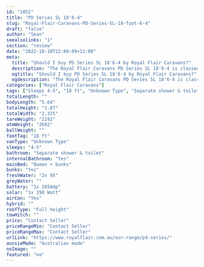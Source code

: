```yaml
---
id: "1052"
title: "PD Series SL 18'6-4"
slug: "Royal-Flair-Caravans-PD-Series-SL-18-foot-6-4"
draft: "false"
author: "Sean"
seealsolinks: "1"
section: "review"
date: "2022-10-10T22:00:09+11:00"
meta:
  title: "Should I buy PD Series SL 18'6-4 by Royal Flair Caravans?"
  description: "The Royal Flair Caravans PD Series SL 18'6-4 is classed as Unknown Type, and sleeps 4-5 people. It is Australian made and comes in at 18 ft. It generally has Separate shower & toilet."
  ogtitle: "Should I buy PD Series SL 18'6-4 by Royal Flair Caravans?"
  ogdescription: "The Royal Flair Caravans PD Series SL 18'6-4 is classed as Unknown Type, and sleeps 4-5 people. It is Australian made and comes in at 18 ft. It generally has Separate shower & toilet."
categories: ["Royal Flair Caravans"]
tags: ["Sleeps 4-5", "18 ft", "Unknown Type", "Separate shower & toilet", "Full height", "Price Unknown"]
totalLength: ""
bodyLength: "5.64"
totalHeight: "2.87"
totalWidth: "2.325"
tareWeight: "2192"
atmWeight: "2692"
ballWeight: ""
footTag: "18 ft"
vanType: "Unknown Type"
sleeps: "4-5"
bathroom: "Separate shower & toilet"
internalBathroom: "Yes"
mainBed: "Queen + bunks"
bunks: "Yes"
freshWater: "2x 95"
greyWater: ""
battery: "1x 105Amp"
solar: "1x 190 Watt"
airCon: "Yes"
hybrid: ""
roofType: "Full height"
towHitch: ""
price: "Contact Seller"
priceRangeMin: "Contact Seller"
priceRangeMax: "Contact Seller"
urlLink: "https://www.royalflair.com.au/our-range/pd-series/"
aussieMade: "Australian made"
noImage: ""
featured: "no"
---
```

